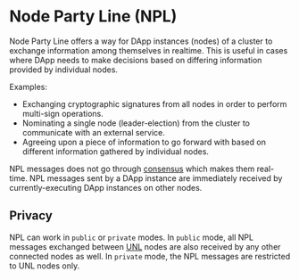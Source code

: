 # Node Party Line (NPL)

Node Party Line offers a way for DApp instances (nodes) of a cluster to exchange information among themselves in realtime. This is useful in cases where DApp needs to make decisions based on differing information provided by individual nodes.

Examples:

- Exchanging cryptographic signatures from all nodes in order to perform multi-sign operations.
- Nominating a single node (leader-election) from the cluster to communicate with an external service.
- Agreeing upon a piece of information to go forward with based on different information gathered by individual nodes.

NPL messages does not go through [consensus](consensus) which makes them real-time. NPL messages sent by a DApp instance are immediately received by currently-executing DApp instances on other nodes.

## Privacy

NPL can work in `public` or `private` modes. In `public` mode, all NPL messages exchanged between [UNL](consensus.md#unl---unique-node-list) nodes are also received by any other connected nodes as well. In `private` mode, the NPL messages are restricted to UNL nodes only.